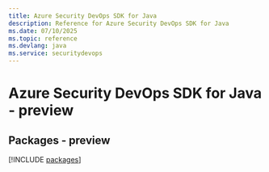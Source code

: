 ```yaml
---
title: Azure Security DevOps SDK for Java
description: Reference for Azure Security DevOps SDK for Java
ms.date: 07/10/2025
ms.topic: reference
ms.devlang: java
ms.service: securitydevops
---
```

# Azure Security DevOps SDK for Java - preview
## Packages - preview
[!INCLUDE [packages](security-devops-index.md)]